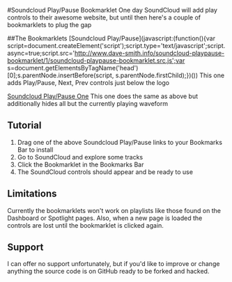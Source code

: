 #Soundcloud Play/Pause Bookmarklet
One day SoundCloud will add play controls to their awesome website, but until then here's a couple of bookmarklets to plug the gap

##The Bookmarklets
[Soundcloud Play/Pause](javascript:(function(\){var script=document.createElement('script'\);script.type='text/javascript';script.async=true;script.src='http://www.dave-smith.info/soundcloud-playpause-bookmarklet/1/soundcloud-playpause-bookmarklet.src.js';var s=document.getElementsByTagName('head'\)[0];s.parentNode.insertBefore(script, s.parentNode.firstChild\);}\)(\)) This one adds Play/Pause, Next, Prev controls just below the logo

<p><a href="javascript:(function(){var script=document.createElement('script');script.type='text/javascript';script.async=true;script.src='http://www.dave-smith.info/soundcloud-playpause-bookmarklet/1/soundcloud-playpause-one-bookmarklet.src.js';var s=document.getElementsByTagName('head')[0];s.parentNode.insertBefore(script, s.parentNode.firstChild);})();">Soundcloud Play/Pause One</a> This one does the same as above but additionally hides all but the currently playing waveform</p>
<h2>Tutorial</h2>
<ol>
	<li>Drag one of the above Soundcloud Play/Pause links to your Bookmarks Bar to install</li>
	<li>Go to SoundCloud and explore some tracks</li>
	<li>Click the Bookmarklet in the Bookmarks Bar</li>
	<li>The SoundCloud controls should appear and be ready to use</li>
</ol>
<h2>Limitations</h2>
<p>Currently the bookmarklets won't work on playlists like those found on the Dashboard or Spotlight pages. Also, when a new page is loaded the controls are lost until the bookmarklet is clicked again.</p>
<h2>Support</h2>
<p>I can offer no support unfortunately, but if you'd like to improve or change anything the source code is on GitHub ready to be forked and hacked.</p>
</body>
</html>
